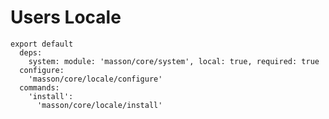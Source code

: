 
# Users Locale

    export default
      deps:
        system: module: 'masson/core/system', local: true, required: true
      configure:
        'masson/core/locale/configure'
      commands:
        'install':
          'masson/core/locale/install'
